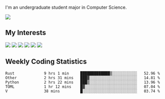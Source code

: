I'm an undergraduate student major in Computer Science.

![](https://github-readme-stats.vercel.app/api?username=littzhch&theme=radical)

## My Interests

![](https://img.shields.io/badge/Python-3776AB?style=flat&labelColor=FFD43B&logoColor=3776AB&logo=python)
![](https://img.shields.io/badge/C-00599C?style=flat&labelColor=01427d&logoColor=6295cb&logo=c)
![](https://img.shields.io/badge/Rust-ffffff?style=flat&labelColor=ffffff&logoColor=000000&logo=rust)
![](https://img.shields.io/badge/LaTeX-008080?style=flat&labelColor=eeece5&logoColor=008080&logo=latex)
![](https://img.shields.io/badge/OpenGL-5487b2?style=flat&labelColor=ffffff&logoColor=5487b2&logo=opengl)
![](https://img.shields.io/badge/archlinux-1793d1?style=flat&labelColor=333333&logoColor=1793d1&logo=archlinux)

## Weekly Coding Statistics
<!--START_SECTION:waka-->

```text
Rust             9 hrs 1 min     █████████████▒░░░░░░░░░░░   52.96 %
Other            2 hrs 31 mins   ███▓░░░░░░░░░░░░░░░░░░░░░   14.81 %
Python           2 hrs 22 mins   ███▒░░░░░░░░░░░░░░░░░░░░░   13.96 %
TOML             1 hr 12 mins    █▓░░░░░░░░░░░░░░░░░░░░░░░   07.04 %
V                38 mins         █░░░░░░░░░░░░░░░░░░░░░░░░   03.74 %
```

<!--END_SECTION:waka-->
